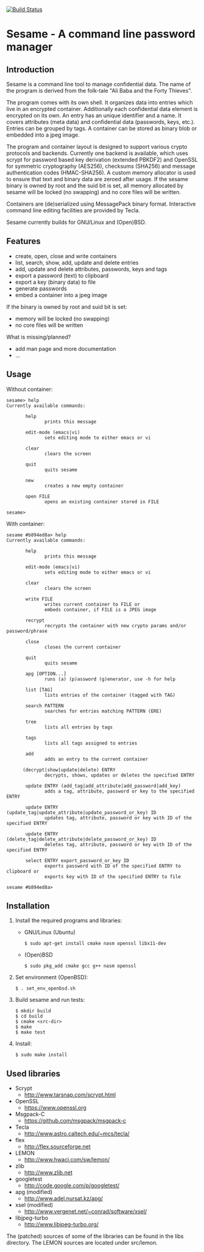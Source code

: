 [![Build Status](https://travis-ci.org/karheinz/sesame.svg?branch=master)](https://travis-ci.org/karheinz/sesame)

Sesame - A command line password manager
========================================

Introduction
------------

Sesame is a command line tool to manage confidential data.  The
name of the program is derived from the folk-tale "Ali Baba and
the Forty Thieves".

The program comes with its own shell.  It organizes data into
entries which live in an encrypted container.  Additionally each
confidential data element is encrypted on its own.  An entry has
an unique identifier and a name. It covers attributes (meta data)
and confidential data (passwords, keys, etc.). Entries can be
grouped by tags.  A container can be stored as binary blob or
embedded into a jpeg image.

The program and container layout is designed to support various
crypto protocols and backends. Currently one backend is
available, which uses scrypt for password based key derivation
(extended PBKDF2) and OpenSSL for symmetric cryptography
(AES256), checksums (SHA256) and message authentication codes
(HMAC-SHA256). A custom memory allocator is used to ensure that
text and binary data are zeroed after usage.  If the sesame
binary is owned by root and the suid bit is set, all memory
allocated by sesame will be locked (no swapping) and no core
files will be written.

Containers are (de)serialized using MessagePack binary format.
Interactive command line editing facilities are provided by
Tecla.

Sesame currently builds for GNU/Linux and (Open)BSD.


Features
--------

* create, open, close and write containers
* list, search, show, add, update and delete entries
* add, update and delete attributes, passwords, keys and tags
* export a password (text) to clipboard
* export a key (binary data) to file
* generate passwords
* embed a container into a jpeg image

If the binary is owned by root and suid bit is set:

* memory will be locked (no swapping)
* no core files will be written

What is missing/planned?

* add man page and more documentation
* ...


Usage
-----

Without container:

```
sesame> help
Currently available commands:

       help
              prints this message

       edit-mode (emacs|vi)
              sets editing mode to either emacs or vi

       clear
              clears the screen

       quit
              quits sesame

       new
              creates a new empty container

       open FILE
              opens an existing container stored in FILE

sesame>
```

With container:

```
sesame #b894ed8a> help
Currently available commands:

       help
              prints this message

       edit-mode (emacs|vi)
              sets editing mode to either emacs or vi

       clear
              clears the screen

       write FILE
              writes current container to FILE or
              embeds container, if FILE is a JPEG image

       recrypt
              recrypts the container with new crypto params and/or password/phrase

       close
              closes the current container

       quit
              quits sesame

       apg [OPTION...]
              runs (a) (p)assword (g)enerator, use -h for help

       list [TAG]
              lists entries of the container (tagged with TAG)

       search PATTERN
              searches for entries matching PATTERN (ERE)

       tree
              lists all entries by tags

       tags
              lists all tags assigned to entries

       add
              adds an entry to the current container

      (decrypt|show|update|delete) ENTRY
              decrypts, shows, updates or deletes the specified ENTRY

       update ENTRY (add_tag|add_attribute|add_password|add_key)
              adds a tag, attribute, password or key to the specified ENTRY

       update ENTRY (update_tag|update_attribute|update_password_or_key) ID
              updates tag, attribute, password or key with ID of the specified ENTRY

       update ENTRY (delete_tag|delete_attribute|delete_password_or_key) ID
              deletes tag, attribute, password or key with ID of the specified ENTRY

       select ENTRY export_password_or_key ID
              exports password with ID of the specified ENTRY to clipboard or
              exports key with ID of the specified ENTRY to file

sesame #b894ed8a>
```


Installation
------------

1. Install the required programs and libraries:
   * GNU/Linux (Ubuntu)

      ```
      $ sudo apt-get install cmake nasm openssl libx11-dev
      ```
   * (Open)BSD

      ```
      $ sudo pkg_add cmake gcc g++ nasm openssl
      ```
2. Set environment (OpenBSD):

   ```
   $ . set_env_openbsd.sh
   ```
3. Build sesame and run tests:

   ```
   $ mkdir build
   $ cd build
   $ cmake <src-dir>
   $ make
   $ make test
   ```
4. Install:

   ```
   $ sudo make install
   ```


Used libraries
--------------

* Scrypt
  - http://www.tarsnap.com/scrypt.html
* OpenSSL
  - https://www.openssl.org
* Msgpack-C
  - https://github.com/msgpack/msgpack-c
* Tecla
  - http://www.astro.caltech.edu/~mcs/tecla/
* flex
  - http://flex.sourceforge.net
* LEMON
  - http://www.hwaci.com/sw/lemon/
* zlib
  - http://www.zlib.net
* googletest
  - http://code.google.com/p/googletest/
* apg (modified)
  - http://www.adel.nursat.kz/apg/
* xsel (modified)
  - http://www.vergenet.net/~conrad/software/xsel/
* libjpeg-turbo
  - http://www.libjpeg-turbo.org/

The (patched) sources of some of the libraries can be found in
the libs directory. The LEMON sources are located under src/lemon.

